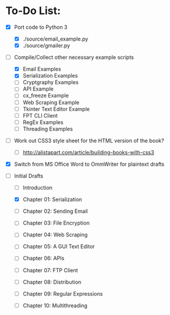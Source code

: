 # To-Do List:

- [x] Port code to Python 3
    - [x] ./source/email_example.py
    - [x] ./source/gmailer.py

- [ ] Compile/Collect other necessary example
  scripts
    - [x] Email Examples
    - [x] Serialization Examples
    - [ ] Cryptgraphy Examples
    - [ ] API Example
    - [ ] cx_freeze Example
    - [ ] Web Scraping Example
    - [ ] Tkinter Text Editor Example
    - [ ] FPT CLI Client
    - [ ] RegEx Examples
    - [ ] Threading Examples

- [ ] Work out CSS3 style sheet for the HTML 
  version of the book?
    - [ ] http://alistapart.com/article/building-books-with-css3

- [x] Switch from MS Office Word to OmmWriter for plaintext drafts

- [ ] Initial Drafts
    - [ ] Introduction
    - [x] Chapter 01: Serialization
    - [ ] Chapter 02: Sending Email
    - [ ] Chapter 03: File Encryption
    - [ ] Chapter 04: Web Scraping
    - [ ] Chapter 05: A GUI Text Editor
    - [ ] Chapter 06: APIs
    - [ ] Chapter 07: FTP Client
    - [ ] Chapter 08: Distribution
    - [ ] Chapter 09: Regular Expressions
    - [ ] Chapter 10: Multithreading

